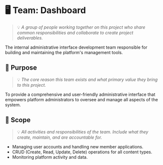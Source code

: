 # 🖥️ Team: Dashboard
> 💡 *A group of people working together on this project who share common responsibilities and collaborate to create project deliverables.*

The internal administrative interface development team responsible for building and maintaining the platform's management tools.

## 🎯 Purpose
> 💡 *The core reason this team exists and what primary value they bring to this project.*

To provide a comprehensive and user-friendly administrative interface that empowers platform administrators to oversee and manage all aspects of the system.

## 📏 Scope
> 💡 *All activities and responsibilities of the team. Include what they create, maintain, and are accountable for.*

- Managing user accounts and handling new member applications.
- CRUD (Create, Read, Update, Delete) operations for all content types.
- Monitoring platform activity and data.
